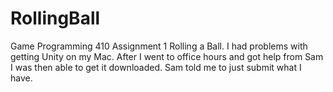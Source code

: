 # RollingBall
Game Programming 410 Assignment 1 Rolling a Ball.
I had problems with getting Unity on my Mac. After I went to office hours and got help from Sam I was then able to get it downloaded. Sam told me to just submit what I have.
